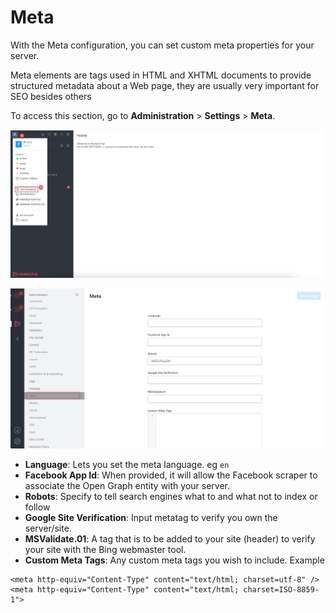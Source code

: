 # Meta

With the Meta configuration, you can set custom meta properties for your server.

Meta elements are tags used in HTML and XHTML documents to provide structured metadata about a Web page, they are usually very important for SEO besides others

To access this section, go to **Administration** > **Settings** > **Meta**.

![](../../../.gitbook/assets/administration-nav.png)

![](<../../../.gitbook/assets/image (695) (1) (1).png>)

* **Language**: Lets you set the meta language. eg `en`
* **Facebook App Id**: When provided, it will allow the Facebook scraper to associate the Open Graph entity with your server.
* **Robots**: Specify to tell search engines what to and what not to index or follow
* **Google Site Verification**: Input metatag to verify you own the server/site.
* **MSValidate.01**: A tag that is to be added to your site (header) to verify your site with the Bing webmaster tool.
* **Custom Meta Tags**: Any custom meta tags you wish to include. Example&#x20;

```
<meta http-equiv="Content-Type" content="text/html; charset=utf-8" />
<meta http-equiv="Content-Type" content="text/html; charset=ISO-8859-1">
```

